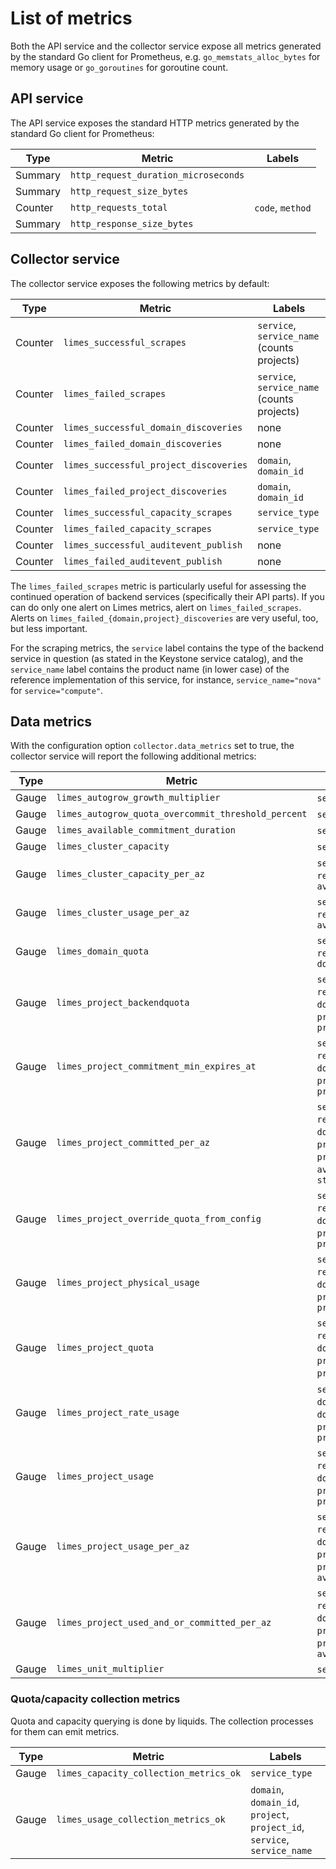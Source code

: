 <!--
SPDX-FileCopyrightText: 2025 SAP SE or an SAP affiliate company

SPDX-License-Identifier: Apache-2.0
-->

# List of metrics

Both the API service and the collector service expose all metrics generated by the standard Go client for Prometheus,
e.g. `go_memstats_alloc_bytes` for memory usage or `go_goroutines` for goroutine count.

## API service

The API service exposes the standard HTTP metrics generated by the standard Go client for Prometheus:

| Type | Metric | Labels |
| --- | --- | --- |
| Summary | `http_request_duration_microseconds` |
| Summary | `http_request_size_bytes` |
| Counter | `http_requests_total` | `code`, `method` |
| Summary | `http_response_size_bytes` |

## Collector service

The collector service exposes the following metrics by default:

| Type | Metric | Labels |
| --- | --- | --- |
| Counter | `limes_successful_scrapes` | `service`, `service_name` (counts projects) |
| Counter | `limes_failed_scrapes` | `service`, `service_name` (counts projects) |
| Counter | `limes_successful_domain_discoveries` | none |
| Counter | `limes_failed_domain_discoveries` | none |
| Counter | `limes_successful_project_discoveries` | `domain`, `domain_id` |
| Counter | `limes_failed_project_discoveries` | `domain`, `domain_id` |
| Counter | `limes_successful_capacity_scrapes` | `service_type` |
| Counter | `limes_failed_capacity_scrapes` | `service_type` |
| Counter | `limes_successful_auditevent_publish` | none |
| Counter | `limes_failed_auditevent_publish` | none |

The `limes_failed_scrapes` metric is particularly useful for assessing the continued operation of backend services
(specifically their API parts). If you can do only one alert on Limes metrics, alert on `limes_failed_scrapes`.
Alerts on `limes_failed_{domain,project}_discoveries` are very useful, too, but less important.

For the scraping metrics, the `service` label contains the type of the backend service in question (as stated in the Keystone
service catalog), and the `service_name` label contains the product name (in lower case) of the reference implementation
of this service, for instance, `service_name="nova"` for `service="compute"`.

## Data metrics

With the configuration option `collector.data_metrics` set to true, the collector service will report the following
additional metrics:

| Type | Metric | Labels |
| --- | --- | --- |
| Gauge | `limes_autogrow_growth_multiplier` | `service`, `resource` |
| Gauge | `limes_autogrow_quota_overcommit_threshold_percent` | `service`, `resource` |
| Gauge | `limes_available_commitment_duration` | `service`, `resource` |
| Gauge | `limes_cluster_capacity` | `service`, `resource` |
| Gauge | `limes_cluster_capacity_per_az` | `service`, `resource`, `availabilityZone` |
| Gauge | `limes_cluster_usage_per_az` | `service`, `resource`, `availabilityZone` |
| Gauge | `limes_domain_quota` | `service`, `resource`, `domain`, `domain_id` |
| Gauge | `limes_project_backendquota` | `service`, `resource`, `domain`, `domain_id`, `project`, `project_id` |
| Gauge | `limes_project_commitment_min_expires_at` | `service`, `resource`, `domain`, `domain_id`, `project`, `project_id` |
| Gauge | `limes_project_committed_per_az` | `service`, `resource`, `domain`, `domain_id`, `project`, `project_id`, `availabilityZone`, `state` |
| Gauge | `limes_project_override_quota_from_config` | `service`, `resource`, `domain`, `domain_id`, `project`, `project_id` |
| Gauge | `limes_project_physical_usage` | `service`, `resource`, `domain`, `domain_id`, `project`, `project_id` |
| Gauge | `limes_project_quota` | `service`, `resource`, `domain`, `domain_id`, `project`, `project_id`, |
| Gauge | `limes_project_rate_usage` | `service`, `rate`, `domain`, `domain_id`, `project`, `project_id` |
| Gauge | `limes_project_usage` | `service`, `resource`, `domain`, `domain_id`, `project`, `project_id` |
| Gauge | `limes_project_usage_per_az` | `service`, `resource`, `domain`, `domain_id`, `project`, `project_id`, `availabilityZone` |
| Gauge | `limes_project_used_and_or_committed_per_az` | `service`, `resource`, `domain`, `domain_id`, `project`, `project_id`, `availabilityZone` |
| Gauge | `limes_unit_multiplier` | `service`, `resource` |

### Quota/capacity collection metrics

Quota and capacity querying is done by liquids. The collection processes for them can emit metrics.

| Type | Metric | Labels |
| --- | --- | --- |
| Gauge | `limes_capacity_collection_metrics_ok` | `service_type` |
| Gauge | `limes_usage_collection_metrics_ok` | `domain`, `domain_id`, `project`, `project_id`, `service`, `service_name` |
